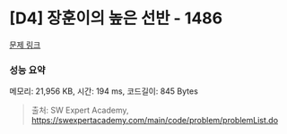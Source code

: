 # [D4] 장훈이의 높은 선반 - 1486 

[문제 링크](https://swexpertacademy.com/main/code/problem/problemDetail.do?contestProbId=AV2b7Yf6ABcBBASw) 

### 성능 요약

메모리: 21,956 KB, 시간: 194 ms, 코드길이: 845 Bytes



> 출처: SW Expert Academy, https://swexpertacademy.com/main/code/problem/problemList.do